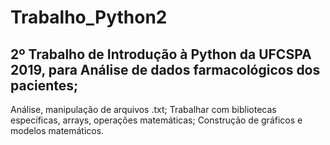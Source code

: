 # Trabalho_Python2

## 2º Trabalho de Introdução à Python da UFCSPA 2019, para Análise de dados farmacológicos dos pacientes;
Análise, manipulação de arquivos .txt;
Trabalhar com bibliotecas específicas, arrays, operações matemáticas;
Construção de gráficos e modelos matemáticos.
